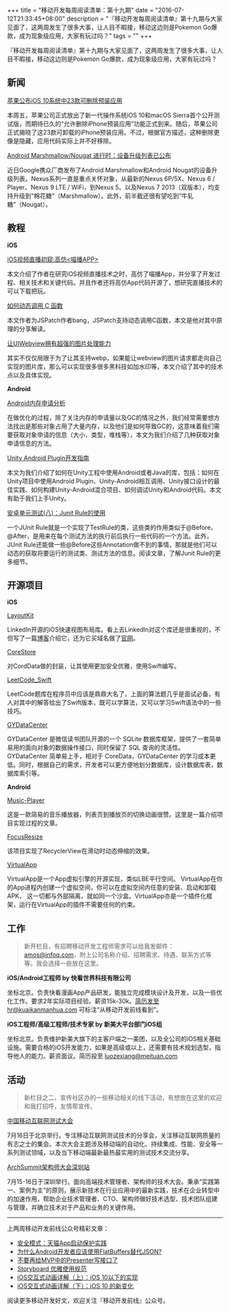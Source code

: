 +++
title = "移动开发每周阅读清单：第十九期"
date = "2016-07-12T21:33:45+08:00"
description = "『移动开发每周阅读清单』第十九期与大家见面了，这两周发生了很多大事，让人目不暇接，移动这边则是Pokemon Go爆款，成为现象级应用，大家有玩过吗？"
tags = ""
+++

『移动开发每周阅读清单』第十九期与大家见面了，这两周发生了很多大事，让人目不暇接，移动这边则是Pokemon Go爆款，成为现象级应用，大家有玩过吗？

## 新闻

[苹果公布iOS 10系统中23款可删除预装应用](http://tech.sina.com.cn/mobile/n/n/2016-07-11/doc-ifxtwiht3494966.shtml)

本周五，苹果公司正式放出了新一代操作系统iOS 10和macOS Sierra首个公开测试版，而期待已久的“允许删除iPhone预装应用”功能正式到来。随后，苹果公司正式揭晓了这23款可卸载的iPhone预装应用。不过，根据官方描述，这种删除更像是隐藏，应用代码实际上并不好移除。

[Android Marshmallow/Nougat 进行时：设备升级列表已公布](http://digi.163.com/16/0708/10/BREP49MN00162OUT.html)

近日Google携众厂商发布了Android Marshmallow和Android Nougat的设备升级列表。Nexus系列一直是重点关怀对象，从最新的Nexus 6P/5X、Nexus 6 / Player、Nexus 9 LTE / WiFi，到Nexus 5、以及Nexus 7 2013（双版本），均支持升级到“棉花糖”（Marshmallow）。此外，前半截还很有望吃到“牛轧糖”（Nougat）。

## 教程

**iOS**

[iOS视频直播初窥:高仿<喵播APP>](http://www.jianshu.com/p/b8db6c142aad)

本文介绍了作者在研究iOS视频直播技术之时，高仿了喵播App，并分享了开发过程、相关技术和关键代码。并且作者还将高仿App代码开源了，想研究直播技术的可以下载把玩。

[如何动态调用 C 函数](http://blog.cnbang.net/tech/3219/)

本文作者为JSPatch作者bang，JSPatch支持动态调用C函数，本文是他对其中原理的分享解读。

[让UIWebview拥有超强的图片处理能力](http://www.jianshu.com/p/a46297f2ce70)

其实不仅仅局限于为了让其支持webp，如果能让webview的图片请求都走向自己实现的图片库，那么可以实现很多很多黑科技如加水印等，本文介绍了其中的技术点以及具体实现。

**Android**

[Android内存申请分析](https://mp.weixin.qq.com/s?__biz=MzAwNDY1ODY2OQ==&mid=2649286327&idx=1&sn=b69513e3dfd1de848daefe03ab6719c2&scene=0)

在做优化的过程，除了关注内存的申请量以及GC的情况之外，我们经常需要想方法找出是那些对象占用了大量内存，以及他们是如何导致GC的，这意味着我们需要获取对象申请的信息（大小，类型，堆栈等），本文为我们介绍了几种获取对象申请信息的方法。

[Unity Android Plugin开发指南](https://mp.weixin.qq.com/s?__biz=MzI1NjEwMTM4OA==&mid=2651231917&idx=1&sn=ce2e0f7251e26f7b5a9b2fddadf96bcc&scene=0)

本文为我们介绍了如何在Unity工程中使用Android或者Java的库，包括：如何在Unity项目中使用Android Plugin、Unity-Android相互调用、Unity接口设计的最佳实践、如何构建Unity-Android混合项目、如何调试Unity和Android代码。本文有助于我们上手Unity。

[安卓单元测试(八)：Junit Rule的使用](http://www.jianshu.com/p/2cd745e54a78#rd)

一个JUnit Rule就是一个实现了TestRule的类，这些类的作用类似于@Before、@After，是用来在每个测试方法的执行前后执行一些代码的一个方法。此外，JUnit Rule还能做一些@Before这些Annotation做不到的事情，那就是他们可以动态的获取将要运行的测试类、测试方法的信息。阅读文章，了解Junit Rule的更多细节。

## 开源项目

**iOS**

[LayoutKit](https://github.com/linkedin/LayoutKit)

LinkedIn开源的iOS快速视图布局库。看上去LinkedIn对这个库还是很重视的，不但写了一篇[博客](https://engineering.linkedin.com/blog/2016/06/open-sourcing-layoutkit--a-fast-view-layout-library-for-ios-appl)介绍它，还为它买域名做了[官网](http://layoutkit.org/)。

[CoreStore](https://github.com/JohnEstropia/CoreStore)

对CordData做的封装，让其使用更加安全优雅，使用Swift编写。

[LeetCode_Swift](https://github.com/soapyigu/LeetCode_Swift)

LeetCode题库在程序员中应该是鼎鼎大名了，上面的算法题几乎是面试必备，有人对其中的解答给出了Swift版本，既可以学算法，又可以学习Swift语法中的一些技巧。

[GYDataCenter](https://github.com/Zepo/GYDataCenter)

GYDataCenter 是微信读书团队开源的一个 SQLite 数据库框架，提供了一套简单易用的面向对象的数据操作接口，同时保留了 SQL 查询的灵活性。GYDataCenter 简单易上手，相对于 CoreData，GYDataCenter 的学习成本更低。同时，根据自己的需求，开发者可以更方便地划分数据库，设计数据库表，数据库索引等。

**Android**

[Music-Player](https://github.com/andremion/Music-Player)

这是一款简易的音乐播放器，列表页到播放页的切换动画很赞。这里是一篇介绍项目实现过程的文章。

[FocusResize](https://github.com/borjabravo10/FocusResize)

该项目实现了RecyclerView在滑动时动态伸缩的效果。

[VirtualApp](https://github.com/asLody/VirtualApp)

VirtualApp是一个App虚拟引擎的开源实现，类似LBE平行空间。 VirtualApp在你的App进程内创建一个虚拟空间，你可以在虚拟空间内任意的安装、启动和卸载APK， 这一切都与外部隔离，就如同一个沙盒。VirtualApp亦是一个插件化框架，运行在VirtualApp的插件不需要任何的约束。


## 工作

> 新开栏目，有招聘移动开发工程师需求可以给我发邮件：amos@infoq.com，附上公司名称介绍、招聘需求、待遇、联系方式等等。我会选择一些放在这里。

**iOS/Android工程师 by 快看世界科技有限公司**

坐标北京。负责快看漫画App产品研发，能独立完成模块设计及开发，以及一些优化工作。要求2年实际项目经验。薪资15k-30k。简历发至hr@kuaikanmanhua.com 可标注“从移动开发前线看到”。

**iOS工程师/高级工程师/技术专家 by 新美大平台部门iOS组**

坐标北京。负责维护新美大旗下的主客户端之一美团，以及全公司的iOS相关基础设施。需要合格的iOS开发能力，如果是高级或以上，还需要有技术规划选型，指导他人的能力。薪资面议。简历投至 luozexiang@meituan.com

## 活动

> 新栏目之二，宣传社区办的一些移动相关的线下活动，有想放在这里的欢迎和我打招呼，友情帮宣传。

[中国移动互联网测试大会](http://www.bagevent.com/event/56573)

7月16日于北京举行。专注移动互联网测试技术的分享会，关注移动互联网质量的有志之士的集会。本次大会主题涉及移动端的自动化、持续集成、性能、安全等一系列测试领域，以及当下移动端最新最热最实用的测试技术交流分享。

[ArchSummit架构师大会深圳站](http://sz2016.archsummit.com/)

7月15-16日于深圳举行。面向高端技术管理者、架构师的技术大会。秉承“实践第一、案例为主”的原则，展示新技术在行业应用中的最新实践，技术在企业转型中的加速作用，帮助企业技术管理者、CTO、架构师做好技术选型、技术团队组建与管理，并确立技术对于产品和业务的关键作用。

----
上两周移动开发前线公众号精彩文章：

* [安全模式：天猫App启动保护实践](http://mp.weixin.qq.com/s?__biz=MzA3ODg4MDk0Ng==&mid=2651112417&idx=1&sn=4a6bf640ab72a4c72af1e602a634a2ca#rd)
* [为什么Android开发者应该使用FlatBuffers替代JSON?](http://mp.weixin.qq.com/s?__biz=MzA3ODg4MDk0Ng==&mid=2651112424&idx=1&sn=51401124fbab3917520cc889dae824fe#rd)
* [不要再给MVP中的Presenter写接口了](http://mp.weixin.qq.com/s?__biz=MzA3ODg4MDk0Ng==&mid=2651112433&idx=1&sn=f50bd52f056570e3229307fba9d9839a#rd)
* [Storyboard 优雅使用规范](http://mp.weixin.qq.com/s?__biz=MzA3ODg4MDk0Ng==&mid=2651112441&idx=1&sn=f39a1988a37a78b9b865856c63907f94#rd)
* [iOS交互式动画详解（上）：iOS 10以下的实现](http://mp.weixin.qq.com/s?__biz=MzA3ODg4MDk0Ng==&mid=2651112450&idx=1&sn=3807acbfac41675cdfd1f9e7c1f50231#rd)
* [iOS交互式动画详解（下）：iOS 10 的新变化](http://mp.weixin.qq.com/s?__biz=MzA3ODg4MDk0Ng==&mid=2651112458&idx=1&sn=3c61daa725f74c56a58312f55407d267#rd)

阅读更多移动开发好文，欢迎关注『移动开发前线』公众号。
